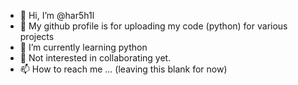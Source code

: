 - 👋 Hi, I’m @har5h1l
- 👀 My github profile is for uploading my code (python) for various projects
- 🌱 I’m currently learning python
- 💞️ Not interested in collaborating yet.
- 📫 How to reach me ... (leaving this blank for now)

<!---
har5h1l/har5h1l is a ✨ special ✨ repository because its `README.md` (this file) appears on your GitHub profile.
You can click the Preview link to take a look at your changes.
--->
